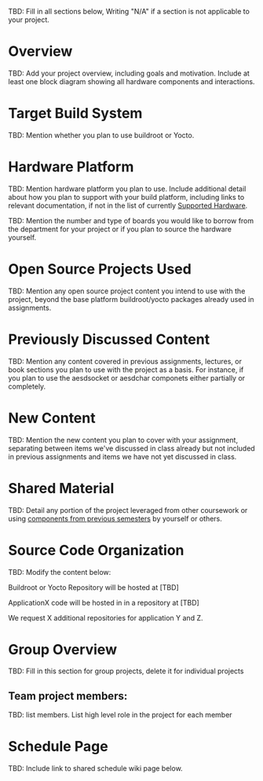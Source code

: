TBD: Fill in all sections below, Writing "N/A" if a section is not applicable to your project.

# Overview
TBD: Add your project overview, including goals and motivation.
Include at least one block diagram showing all hardware components and interactions.


# Target Build System
TBD: Mention whether you plan to use buildroot or Yocto.

# Hardware Platform
TBD: Mention hardware platform you plan to use.  Include additional detail about how you plan to support with your build platform, including links to relevant documentation, if not in the list of currently [Supported Hardware](https://github.com/cu-ecen-aeld/aesd-assignments/wiki/Supported-Hardware-Platforms).

TBD: Mention the number and type of boards you would like to borrow from the department for your project or if you plan to source the hardware yourself.

# Open Source Projects Used
TBD: Mention any open source project content you intend to use with the project, beyond the base platform buildroot/yocto packages already used in assignments.

# Previously Discussed Content
TBD: Mention any content covered in previous assignments, lectures, or book sections you plan to use with the project as a basis. For instance, if you plan to use the aesdsocket or aesdchar componets either partially or completely.

# New Content
TBD: Mention the new content you plan to cover with your assignment, separating between items we've discussed in class already but not included in previous assignments and items we have not yet discussed in class.

# Shared Material
TBD: Detail any portion of the project leveraged from other coursework or using [components from previous semesters](https://github.com/cu-ecen-5013/buildroot-assignments-base/wiki) by yourself or others.

# Source Code Organization
TBD: Modify the content below:

Buildroot or Yocto Repository will be hosted at [TBD]

ApplicationX code will be hosted in in a repository at [TBD]

We request X additional repositories for application Y and Z.

# Group Overview
TBD: Fill in this section for group projects, delete it for individual projects

## Team project members:

TBD: list members.  List high level role in the project for each member

# Schedule Page
TBD: Include link to shared schedule wiki page below.